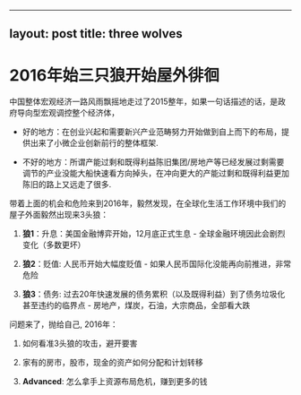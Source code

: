  ---
 layout: post
 title: three wolves
 ---

# 2016年始三只狼开始屋外徘徊

中国整体宏观经济一路风雨飘摇地走过了2015整年，如果一句话描述的话，是政府导向型宏观调控整个经济体，

 - 好的地方：在创业兴起和需要新兴产业范畴努力开始做到自上而下的布局，提供出来了小微企业创新前行的整体框架.

 - 不好的地方：所谓产能过剩和既得利益陈旧集团/房地产等已经发展过剩需要调节的产业没能大船快速看方向掉头，在冲向更大的产能过剩和既得利益更加陈旧的路上又远走了很多.

带着上面的机会和危险来到2016年，毅然发现，在全球化生活工作环境中我们的屋子外面毅然出现来3头狼：

1. __狼1__：升息：美国金融博弈开始，12月底正式生息 - 全球金融环境因此会剧烈变化（多数更坏）

2. __狼2__：贬值: 人民币开始大幅度贬值 - 如果人民币国际化没能再向前推进，非常危险

3. __狼3__：债务: 过去20年快速发展的债务累积（以及既得利益）到了债务垃圾化甚至违约的临界点 - 房地产，煤炭，石油，大宗商品，全部看大跌

问题来了，抛给自己, 2016年：

1. 如何看准3头狼的攻击，避开要害

2. 家有的房市，股市，现金的资产如何分配和计划转移

3. **Advanced**: 怎么拿手上资源布局危机，赚到更多的钱

